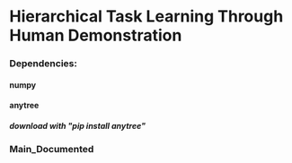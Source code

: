 # Hierarchical Task Learning Through Human Demonstration

### Dependencies:
#### numpy
#### anytree
##### download with "pip install anytree"

### Main_Documented
